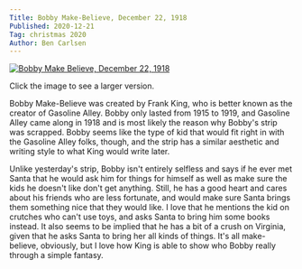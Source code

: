 ```yaml
---
Title: Bobby Make-Believe, December 22, 1918
Published: 2020-12-21
Tag: christmas 2020
Author: Ben Carlsen
---
```


[![Bobby Make Believe, December 22, 1918](http://blog.arkholt.com/media/decstrips2020/21-bobby-make-believe_Sun__Dec_22__1918_.jpg)](http://blog.arkholt.com/media/decstrips2020/21-bobby-make-believe_Sun__Dec_22__1918_.jpg)

Click the image to see a larger version.

Bobby Make-Believe was created by Frank King, who is better known as the creator of Gasoline Alley. Bobby only lasted from 1915 to 1919, and Gasoline Alley came along in 1918 and is most likely the reason why Bobby's strip was scrapped. Bobby seems like the type of kid that would fit right in with the Gasoline Alley folks, though, and the strip has a similar aesthetic and writing style to what King would write later.

Unlike yesterday's strip, Bobby isn't entirely selfless and says if he ever met Santa that he would ask him for things for himself as well as make sure the kids he doesn't like don't get anything. Still, he has a good heart and cares about his friends who are less fortunate, and would make sure Santa brings them something nice that they would like. I love that he mentions the kid on crutches who can't use toys, and asks Santa to bring him some books instead. It also seems to be implied that he has a bit of a crush on Virginia, given that he asks Santa to bring her all kinds of things. It's all make-believe, obviously, but I love how King is able to show who Bobby really through a simple fantasy.
